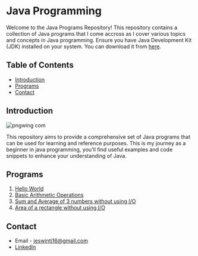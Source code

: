 # Java Programming

Welcome to the Java Programs Repository! This repository contains a collection of Java programs that I come accross as I cover various topics and concepts in Java programming. 
Ensure you have Java Development Kit (JDK) installed on your system. You can download it from [here](https://www.oracle.com/java/technologies/javase-jdk11-downloads.html).

## Table of Contents

- [Introduction](#introduction)
- [Programs](#programs)
- [Contact](#contact)

## Introduction

![pngwing com](https://github.com/user-attachments/assets/1a88833b-1541-4b5e-b47f-4db9c19914c5)

This repository aims to provide a comprehensive set of Java programs that can be used for learning and reference purposes. This is my journey as a beginner in java programming, you'll find useful examples and code snippets to enhance your understanding of Java.

## Programs

1. [Hello World](hello.java)
2. [Basic Arithmetic Operations](BasicArithmetic.java)
3. [Sum and Average of 3 numbers without using I/O](sumAvg.java)
4. [Area of a rectangle without using I/O](areaRectangle.java)

## Contact

- Email - jeswintj16@gmail.com
- [LinkedIn](https://www.linkedin.com/in/jeswin-thampichan-joseph-4ba542204/)
